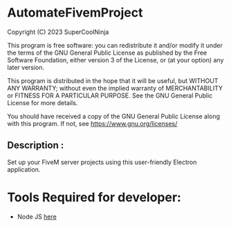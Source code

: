 # AutomateFivemProject
Copyright (C) 2023 SuperCoolNinja

This program is free software: you can redistribute it and/or modify
it under the terms of the GNU General Public License as published by
the Free Software Foundation, either version 3 of the License, or
(at your option) any later version.

This program is distributed in the hope that it will be useful,
but WITHOUT ANY WARRANTY; without even the implied warranty of
MERCHANTABILITY or FITNESS FOR A PARTICULAR PURPOSE.  See the
GNU General Public License for more details.

You should have received a copy of the GNU General Public License
along with this program.  If not, see <https://www.gnu.org/licenses/>


## Description : 
Set up your FiveM server projects using this user-friendly Electron application.


# Tools Required for developer: 
<ul>
  <li>Node JS <a href="https://nodejs.org/fr">here</a></li>
</ul>


